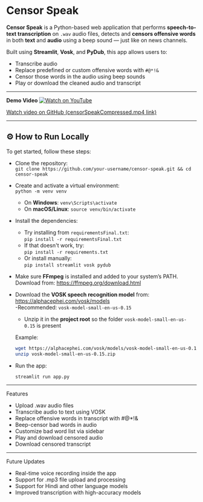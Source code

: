 # Censor Speak

**Censor Speak** is a Python-based web application that performs **speech-to-text transcription** on `.wav` audio files, detects and **censors offensive words** in both **text** and **audio** using a beep sound — just like on news channels.

Built using **Streamlit**, **Vosk**, and **PyDub**, this app allows users to:
- Transcribe audio
- Replace predefined or custom offensive words with `#@*!&`
- Censor those words in the audio using beep sounds
- Play or download the cleaned audio and transcript
---
**Demo Video**
[![Watch on YouTube](https://img.youtube.com/vi/aquua39EVKI/maxresdefault.jpg)](https://youtu.be/aquua39EVKI)

[Watch video on GitHub (censorSpeakCompressed.mp4 link)]([https://github.com/verbinden6/Censor-Speak-Audio-Transcription-Censorship/raw/main/Demo%20Video.mp4](https://github.com/verbinden6/Censor-Speak-Audio-Transcription-Censorship/blob/main/Censor%20Speak%20Compressed.mp4))


---

## ⚙️ How to Run Locally

To get started, follow these steps:

- Clone the repository:  
  `git clone https://github.com/your-username/censor-speak.git && cd censor-speak`

- Create and activate a virtual environment:  
  `python -m venv venv`

  - On **Windows**: `venv\Scripts\activate`  
  - On **macOS/Linux**: `source venv/bin/activate`

- Install the dependencies:
  - Try installing from `requirementsFinal.txt`:  
    `pip install -r requirementsFinal.txt`
  - If that doesn't work, try:  
    `pip install -r requirements.txt`
  - Or install manually:  
    `pip install streamlit vosk pydub`

- Make sure **FFmpeg** is installed and added to your system’s PATH.  
  Download from: https://ffmpeg.org/download.html

- Download the **VOSK speech recognition model** from: https://alphacephei.com/vosk/models  
  -Recommended: `vosk-model-small-en-us-0.15`  
  - Unzip it in the **project root** so the folder `vosk-model-small-en-us-0.15` is present

  Example:
  ```bash
  wget https://alphacephei.com/vosk/models/vosk-model-small-en-us-0.15.zip
  unzip vosk-model-small-en-us-0.15.zip

- Run the app:
  ```bash
  streamlit run app.py

---
Features
- Upload .wav audio files
- Transcribe audio to text using VOSK
- Replace offensive words in transcript with #@*!&
- Beep-censor bad words in audio
- Customize bad word list via sidebar
- Play and download censored audio
- Download censored transcript

---
Future Updates
- Real-time voice recording inside the app
- Support for .mp3 file upload and processing
- Support for Hindi and other language models
- Improved transcription with high-accuracy models
